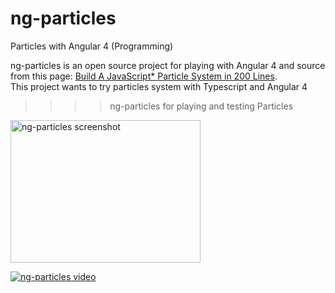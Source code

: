 # ng-particles
Particles with Angular 4 (Programming)

ng-particles is an open source project for playing with Angular 4 and source from this page: [Build A JavaScript* Particle System in 200 Lines](https://software.intel.com/en-us/html5/hub/blogs/build-a-javascript-particle-system-in-200-lines/). </br>
This project wants to try particles system with Typescript and Angular 4 

>>>>  ng-particles for playing and testing Particles

<img src="https://cloud.githubusercontent.com/assets/14010487/25488030/96187f40-2b6e-11e7-9a42-7efd792d5557.png" alt="ng-particles screenshot" style="width:304px;height:228px;">

[![ng-particles video](https://cloud.githubusercontent.com/assets/14010487/25487972/71486b3a-2b6e-11e7-9b19-76ccaab93c06.png)](https://youtu.be/vHGxlzF7Dag?t=35s "Particles with Angular 4 (Programming)")
